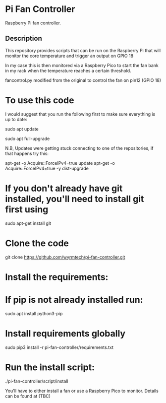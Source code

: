# Pi Fan Controller

Raspberry Pi fan controller.

## Description

This repository provides scripts that can be run on the Raspberry Pi that will
monitor the core temperature and trigger an output on GPIO 18

In my case this is then monitored via a Raspberry Pico to start the fan bank in my rack when the temperature reaches
a certain threshold.

fancontrol.py modified from the original to control the fan on pin12 (GPIO 18)

# To use this code

I would suggest that you run the following first to make sure everything is up to date:

sudo apt update

sudo apt full-upgrade

N.B, Updates were getting stuck connecting to one of the repositories, if that happens try this:

apt-get -o Acquire::ForceIPv4=true update
apt-get -o Acquire::ForceIPv4=true -y dist-upgrade

# If you don't already have git installed, you'll need to install git first using 

sudo apt-get install git

# Clone the code

git clone https://github.com/wyrmtech/pi-fan-controller.git

# Install the requirements:

# If pip is not already installed run:
sudo apt install python3-pip

# Install requirements globally
sudo pip3 install -r pi-fan-controller/requirements.txt

# Run the install script:

./pi-fan-controller/script/install

You'll have to either install a fan or use a Raspberry Pico to monitor.
Details can be found at (TBC)
